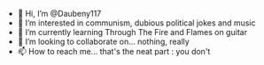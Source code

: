 - 👋 Hi, I’m @Daubeny117
- 👀 I’m interested in communism, dubious political jokes and music
- 🌱 I’m currently learning Through The Fire and Flames on guitar
- 💞️ I’m looking to collaborate on... nothing, really
- 📫 How to reach me... that's the neat part : you don't

<!---
Daubeny117/Daubeny117 is a ✨ special ✨ repository because its `README.md` (this file) appears on your GitHub profile.
You can click the Preview link to take a look at your changes.
--->
